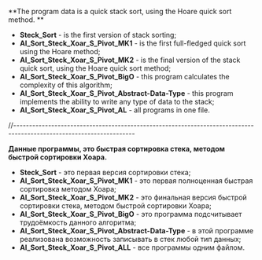 **The program data is a quick stack sort, using the Hoare quick sort method. **
- **Steck_Sort** - is the first version of stack sorting;
- **Al_Sort_Steck_Xoar_S_Pivot_MK1** - is the first full-fledged quick sort using the Hoare method;
- **Al_Sort_Steck_Xoar_S_Pivot_MK2** - is the final version of the stack quick sort, using the Hoare quick sort method;
- **Al_Sort_Steck_Xoar_S_Pivot_BigO** - this program calculates the complexity of this algorithm; 
- **Al_Sort_Steck_Xoar_S_Pivot_Abstract-Data-Type** - this program implements the ability to write any type of data to the stack;
- **Al_Sort_Steck_Xoar_S_Pivot_AL** - all programs in one file.

//--------------------------------------------------------------------------------------------------------------------

**Данные программы, это быстрая сортировка стека, методом быстрой сортировки Хоара.**
- **Steck_Sort** - это первая версия сортировки стека;
- **Al_Sort_Steck_Xoar_S_Pivot_MK1** - это первая полноценная быстрая сортировка методом Хоара;
- **Al_Sort_Steck_Xoar_S_Pivot_MK2** - это финальная версия быстрой сортировки стека, методом быстрой сортировки Хоара;
- **Al_Sort_Steck_Xoar_S_Pivot_BigO** - это программа подсчитывает трудоёмкость данного алгоритма; 
- **Al_Sort_Steck_Xoar_S_Pivot_Abstract-Data-Type** - в этой программе реализована возможность записывать в стек любой тип данных;
- **Al_Sort_Steck_Xoar_S_Pivot_ALL** - все программы одним файлом.
